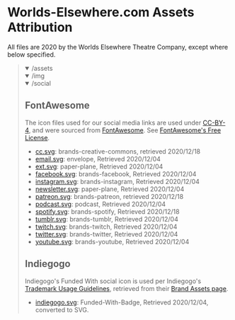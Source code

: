 # Worlds-Elsewhere.com Assets Attribution

All files are 2020 by the Worlds Elsewhere Theatre Company, except where below specified.

<blockquote>
<details open>
<summary>/assets</summary>
<details open>
<summary>/img</summary>
<details open>
<summary>/social</summary>

## FontAwesome

The icon files used for our social media links are used under [CC-BY-4], and were sourced from [FontAwesome]. See [FontAwesome's Free License](https://fontawesome.com/license/free).

* [cc.svg](/assets/img/social/creative-commons.svg): brands-creative-commons, retrieved 2020/12/18
* [email.svg](/assets/img/social/email.svg): envelope, Retrieved 2020/12/04
* [ext.svg](/assets/img/social/ext.svg): paper-plane, Retrieved 2020/12/04
* [facebook.svg](/assets/img/social/facebook.svg): brands-facebook, Retrieved 2020/12/04
* [instagram.svg](/assets/img/social/instagram.svg): brands-instagram, Retrieved 2020/12/04
* [newsletter.svg](/assets/img/social/newsletter.svg): paper-plane, Retrieved 2020/12/04
* [patreon.svg](/assets/img/social/patreon.svg): brands-patreon, retrieved 2020/12/18
* [podcast.svg](/assets/img/social/podcast.svg): podcast, Retrieved 2020/12/04
* [spotify.svg](/assets/img/social/spotify.svg): brands-spotify, Retrieved 2020/12/18
* [tumblr.svg](/assets/img/social/tumblr.svg): brands-tumblr, Retrieved 2020/12/04
* [twitch.svg](/assets/img/social/twitch.svg): brands-twitch, Retrieved 2020/12/04
* [twitter.svg](/assets/img/social/twitter.svg): brands-twitter, Retrieved 2020/12/04
* [youtube.svg](/assets/img/social/youtube.svg): brands-youtube, Retrieved 2020/12/04

## Indiegogo

Indiegogo's Funded With social icon is used per Indiegogo's [Trademark Usage Guidelines][IGG-TM-USAGE], retrieved from their [Brand Assets page][IGG-Brand-Assets].

* [indiegogo.svg](/assets/img/social/indiegogo.svg): Funded-With-Badge, Retrieved 2020/12/04, converted to SVG.

[IGG-TM-USAGE]: https://learn.indiegogo.com/wp-content/uploads/2018/05/Indiegogo-Trademark-Usage-Guidelines.pdf "Indiegogo Trademark Usage Guidelines"
[IGG-Brand-Assets]: https://learn.indiegogo.com/brand-asset-downloads/ "Indiegogo Brand Assets"

</details>
</details>
</details>
</blockquote>

[CC-BY-4]: https://creativecommons.org/licenses/by/4.0/ "Creative Commons CC-BY 4.0 license"
[FontAwesome]: https://fontawesome.com "FontAwesome.com"
